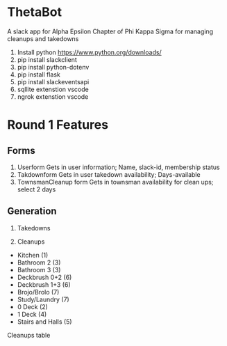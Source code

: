 # ThetaBot
A slack app for Alpha Epsilon Chapter of Phi Kappa Sigma for managing cleanups and takedowns


1. Install python https://www.python.org/downloads/
2. pip install slackclient
3. pip install python-dotenv
4. pip install flask
5. pip install slackeventsapi
6. sqllite extenstion vscode
7. ngrok extenstion vscode


# Round 1 Features
## Forms
1. Userform
    Gets in user information; Name, slack-id, membership status
2. Takdownform
    Gets in user takedown availability; Days-available
3. TownsmanCleanup form
    Gets in townsman availability for clean ups; select 2 days

## Generation
1. Takedowns

2. Cleanups
* Kitchen (1)
* Bathroom 2 (3)
* Bathroom 3 (3)
* Deckbrush 0+2 (6)
* Deckbrush 1+3 (6)
* Brojo/Brolo (7)
* Study/Laundry (7)
* 0 Deck (2)
* 1 Deck (4)
* Stairs and Halls (5)

Cleanups table
